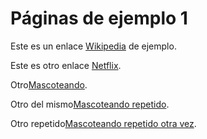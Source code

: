 # Páginas de ejemplo 1

Este es un enlace [Wikipedia](https://es.wikipedia.org) de ejemplo.

Este es otro enlace [Netflix](https://www.netflix.com).

Otro[Mascoteando](https://mascoteando.vercel.app/error).

Otro del mismo[Mascoteando repetido](https://mascoteando.vercel.app/error).

Otro repetido[Mascoteando repetido otra vez](https://mascoteando.vercel.app/error).